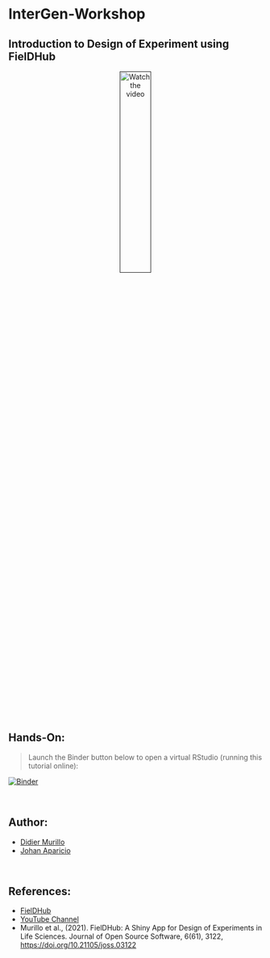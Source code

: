 # InterGen-Workshop

## Introduction to Design of Experiment using FielDHub

<p align="center">
<a href=""><img src="https://raw.githubusercontent.com/NDAES-Big-Data/branding/main/Branded_Images_BPI/fieldhub200.png" width=35% height=32% title="Watch the video"></a>
</p>


<br />

## Hands-On:

> Launch the Binder button below to open a virtual RStudio (running this tutorial online):

[![Binder](https://mybinder.org/badge_logo.svg)](https://mybinder.org/v2/gh/filipematias23/FIELDimageR-Workshop-11.git/master?urlpath=rstudio)

<br />

## Author: 
* [Didier Murillo](https://github.com/DidierMurilloF)
* [Johan Aparicio](https://github.com/JohanAparicio)

<br />

## References:
* [FielDHub](https://github.com/DidierMurilloF/FielDHub)
* [YouTube Channel](https://www.youtube.com/channel/UC4i3oTcU58Za42DbWwqF9Kg)
* Murillo et al., (2021). FielDHub: A Shiny App for Design of Experiments in Life Sciences. Journal of Open Source Software, 6(61), 3122, https://doi.org/10.21105/joss.03122



